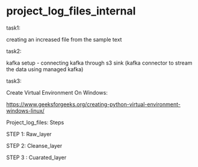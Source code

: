 # project_log_files_internal

task1: 

creating an increased file from the sample text

task2:

kafka setup - connecting kafka through s3 sink (kafka connector to stream the data using managed kafka)

task3:

Create Virtual Environment On Windows:

https://www.geeksforgeeks.org/creating-python-virtual-environment-windows-linux/


Project_log_files: Steps

STEP 1: Raw_layer

STEP 2: Cleanse_layer

STEP 3 : Cuarated_layer
